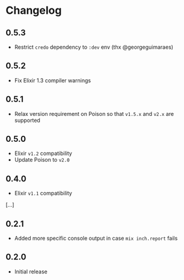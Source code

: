 # Changelog

## 0.5.3

- Restrict `credo` dependency to `:dev` env (thx @georgeguimaraes)

## 0.5.2

- Fix Elixir 1.3 compiler warnings

## 0.5.1

- Relax version requirement on Poison so that `v1.5.x` and `v2.x` are supported

## 0.5.0

- Elixir `v1.2` compatibility
- Update Poison to `v2.0`

## 0.4.0

- Elixir `v1.1` compatibility

[...]

## 0.2.1

- Added more specific console output in case `mix inch.report` fails

## 0.2.0

- Initial release
